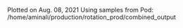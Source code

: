 Plotted on Aug. 08, 2021
Using samples from Pod: /home/aminali/production/rotation_prod/combined_output
